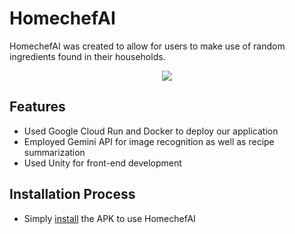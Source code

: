 # HomechefAI
HomechefAI was created to allow for users to make use of random ingredients found in their households.
<p align="center">
  <image src="demo.gif">
</p>

## Features
-  Used Google Cloud Run and Docker to deploy our application
-  Employed Gemini API for image recognition as well as recipe summarization
-  Used Unity for front-end development

## Installation Process
- Simply [install](https://github.com/Kaya-Kaya/BoilerMake/releases/download/latest/Android.apk.zip) the APK to use HomechefAI
